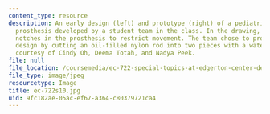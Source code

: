 ```yaml
---
content_type: resource
description: An early design (left) and prototype (right) of a pediatric extendable
  prosthesis developed by a student team in the class. In the drawing, rings grasp
  notches in the prosthesis to restrict movement. The team chose to prototype a saw-tooth
  design by cutting an oil-filled nylon rod into two pieces with a water jet. Images
  courtesy of Cindy Oh, Deema Totah, and Nadya Peek.
file: null
file_location: /coursemedia/ec-722-special-topics-at-edgerton-center-developing-world-prosthetics-spring-2010/9fc182ae05acef67a364c80379721ca4_ec-722s10.jpg
file_type: image/jpeg
resourcetype: Image
title: ec-722s10.jpg
uid: 9fc182ae-05ac-ef67-a364-c80379721ca4
---
```

